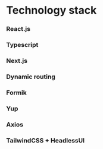 # Technology stack

### React.js

### Typescript

### Next.js

### Dynamic routing

### Formik

### Yup

### Axios

### TailwindCSS + HeadlessUI
